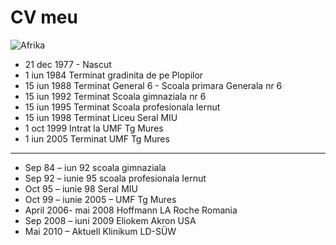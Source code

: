 # CV meu

![Afrika](../../images/afrika.png)


* 21 dec 1977 - Nascut
* 1  iun 1984 Terminat gradinita de pe Plopilor
* 15 iun 1988 Terminat General 6 - Scoala primara Generala nr 6
* 15 iun 1992 Terminat Scoala gimnaziala nr 6
* 15 iun 1995 Terminat Scoala profesionala Iernut
* 15 iun 1998 Terminat Liceu Seral MIU
* 1 oct 1999 Intrat la UMF Tg Mures
* 1 iun 2005 Terminat UMF Tg Mures 
--------
* Sep 84 – iun 92 scoala gimnaziala 
* Sep 92 – iunie 95 scoala profesionala Iernut
* Oct 95 – iunie 98 Seral MIU
* Oct 99 – iunie 2005 – UMF Tg Mures
* April 2006- mai 2008 Hoffmann LA Roche Romania
* Sep 2008 – iuni 2009 Eliokem Akron USA
* Mai 2010 – Aktuell Klinikum LD-SÜW
